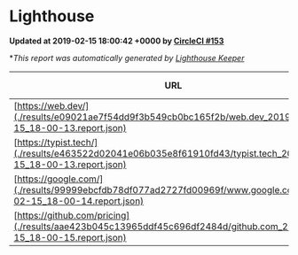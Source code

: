 
# Lighthouse

**Updated at 2019-02-15 18:00:42 +0000 by [CircleCI #153](https://circleci.com/gh/ItinerisLtd/lighthouse-keeper-example/153)**

**This report was automatically generated by [Lighthouse Keeper](https://github.com/itinerisltd/lighthouse-keeper)*

| URL | Performance | Accessibility | Best Practices | SEO | PWA | Updated At |
| --- | --- | --- | --- | --- | --- | --- |
| [https://web.dev/](./results/e09021ae7f54dd9f3b549cb0bc165f2b/web.dev_2019-02-15_18-00-13.report.json) | 0.91 | 0.93 | 0.93 | 0.91 | 1 | 2019-02-15T18:00:13.869Z |
| [https://typist.tech/](./results/e463522d02041e06b035e8f61910fd43/typist.tech_2019-02-15_18-00-13.report.json) | 0.96 | 0.8 | 0.71 | 1 | 0.58 | 2019-02-15T18:00:13.182Z |
| [https://google.com/](./results/99999ebcfdb78df077ad2727fd00969f/www.google.com_2019-02-15_18-00-14.report.json) | 0.95 | 0.71 | 0.93 | 0.8 | 0.58 | 2019-02-15T18:00:14.285Z |
| [https://github.com/pricing](./results/aae423b045c13965ddf45c696df2484d/github.com_2019-02-15_18-00-15.report.json) | 0.65 | 0.89 | 0.93 | 0.9 | 0.58 | 2019-02-15T18:00:15.100Z |
